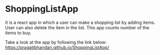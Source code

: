 # ShoppingListApp

It is a react app in which a user can make a shopping list by adding items.  User can also delete the item in the list.  This app counts number of the items to buy.

Take a look at the app by following the link below:
https://pragatibhandari.github.io/ShoppingListApp/
